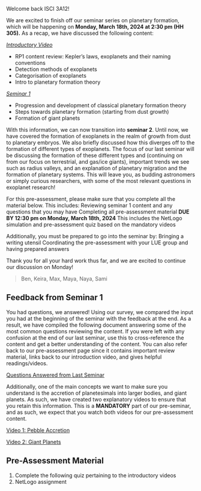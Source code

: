 Welcome back ISCI 3A12!

We are excited to finish off our seminar series on planetary formation, which will be happening on **Monday, March 18th, 2024 at 2:30 pm (HH 305).** As a recap, we have discussed the following content: 

 [*Introductory Video*](https://www.macvideo.ca/media/LUE+Planets+Group+Introduction+Video/1_dyv3mf3x)
- RP1 content review: Kepler’s laws, exoplanets and their naming conventions
- Detection methods of exoplanets
- Categorisation of exoplanets
- Intro to planetary formation theory

[*Seminar 1*](https://samibabbar.github.io/luegroupplanets/)
- Progression and development of classical planetary formation theory
- Steps towards planetary formation (starting from dust growth)
- Formation of giant planets

With this information, we can now transition into **seminar 2**. Until now, we have covered the formation of exoplanets in the realm of growth from dust to planetary embryos. We also briefly discussed how this diverges off to the formation of different types of exoplanets. The focus of our last seminar will be discussing the formation of these different types and (continuing on from our focus on terrestrial, and gas/ice giants), important trends we see such as radius valleys, and an explanation of planetary migration and the formation of planetary systems. This will leave you, as budding astronomers or simply curious researchers, with some of the most relevant questions in exoplanet research!

For this pre-assessment, please make sure that you complete all the material below. This includes:
Reviewing seminar 1 content and any questions that you may have
Completing all pre-assessment material **DUE BY 12:30 pm on Monday, March 18th, 2024**
This includes the NetLogo simulation and pre-assessment quiz based on the mandatory videos

Additionally, you must be prepared to go into the seminar by:
Bringing a writing utensil
Coordinating the pre-assessment with your LUE group and having prepared answers

Thank you for all your hard work thus far, and we are excited to continue our discussion on Monday!

> Ben, Keira, Max, Maya, Naya, Sami

## Feedback from Seminar 1

You had questions, we answered! Using our survey, we compared the input you had at the beginning of the seminar with the feedback at the end. As a result, we have compiled the following document answering some of the most common questions reviewing the content. If you were left with any confusion at the end of our last seminar, use this to cross-reference the content and get a better understanding of the content. You can also refer back to our pre-assessment page since it contains important review material, links back to our introduction video, and gives helpful readings/videos.

[Questions Answered from Last Seminar](https://www.macvideo.ca/media/LUE+Planets+Group+Introduction+Video/1_dyv3mf3x)

Additionally, one of the main concepts we want to make sure you understand is the accretion of planetesimals into larger bodies, and giant planets. As such, we have created two explanatory videos to ensure that you retain this information. This is a **MANDATORY** part of our pre-seminar, and as such, we expect that you watch both videos for our pre-assessment content. 

[Video 1: Pebble Accretion](https://drive.google.com/file/d/1GwvfK7t266neCJuLUy2Kvr96wk6vJUdW/view?usp=sharing)

[Video 2: Giant Planets](https://www.macvideo.ca/media/LUE+Planets+Group+Introduction+Video/1_dyv3mf3x)
 
## Pre-Assessment Material
1. Complete the following quiz pertaining to the introductory videos
2. NetLogo assignment
